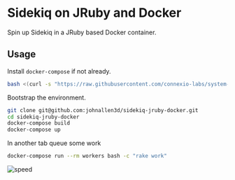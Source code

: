 # Sidekiq on JRuby and Docker

Spin up Sidekiq in a JRuby based Docker container.

## Usage

Install `docker-compose` if not already.

```sh
bash <(curl -s "https://raw.githubusercontent.com/connexio-labs/system-bootstrap/master/script/docker-machine")
```

Bootstrap the environment.

```sh
git clone git@github.com:johnallen3d/sidekiq-jruby-docker.git
cd sidekiq-jruby-docker
docker-compose build
docker-compose up
```

In another tab queue some work

```sh
docker-compose run --rm workers bash -c "rake work"
```

![speed](https://dl.dropboxusercontent.com/s/fc7evgb8hlcfuwf/2015-04-11%20at%205.27%20PM%202x.png?dl=0)
